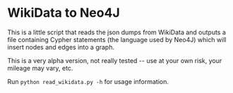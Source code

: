 # WikiData to Neo4J

This is a little script that reads the json dumps from WikiData and outputs a file
containing Cypher statements (the language used by Neo4J) which will insert nodes
and edges into a graph.

This is a very alpha version, not really tested -- use at your own risk, your mileage
may vary, etc.

Run `python read_wikidata.py -h` for usage information.

